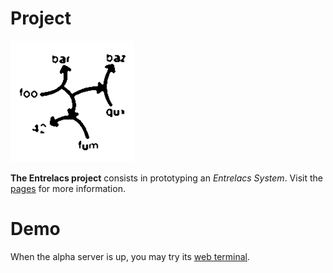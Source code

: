 # Project

![Arrows Logo](pictures/arrows-logo-2.png)

**The Entrelacs project** consists in prototyping an *Entrelacs System*. Visit the [pages](https://miellaby.github.io/entrelacs/) for more information.

# Demo

When the alpha server is up, you may try its [web terminal](https://miellaby.github.io/entrelacs/web-terminal/index.html#pub).
